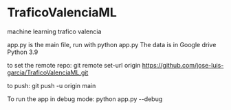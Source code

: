 # TraficoValenciaML
machine learning trafico valencia

app.py is the main file, run with python app.py The data is in Google drive
Python 3.9

to set the remote repo:
git remote set-url origin https://github.com/jose-luis-garcia/TraficoValenciaML.git

to push:
git push -u origin main

To run the app in debug mode:
python app.py --debug

